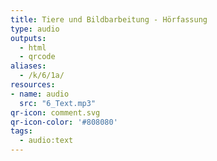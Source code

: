 ```yaml
---
title: Tiere und Bildbarbeitung - Hörfassung
type: audio
outputs:
  - html
  - qrcode
aliases:
  - /k/6/1a/
resources:
- name: audio
  src: "6_Text.mp3"
qr-icon: comment.svg
qr-icon-color: '#808080'
tags:
  - audio:text
---
```

